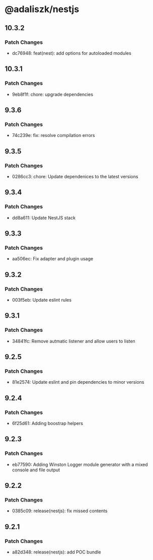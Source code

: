 # @adaliszk/nestjs

## 10.3.2

### Patch Changes

- dc76948: feat(nest): add options for autoloaded modules

## 10.3.1

### Patch Changes

- 9eb8f1f: chore: upgrade dependencies

## 9.3.6

### Patch Changes

- 74c239e: fix: resolve compilation errors

## 9.3.5

### Patch Changes

- 0286cc3: chore: Update dependenices to the latest versions

## 9.3.4

### Patch Changes

- dd8a611: Update NestJS stack

## 9.3.3

### Patch Changes

- aa506ec: Fix adapter and plugin usage

## 9.3.2

### Patch Changes

- 003f5eb: Update eslint rules

## 9.3.1

### Patch Changes

- 34841fc: Remove autmatic listener and allow users to listen

## 9.2.5

### Patch Changes

- 81e2574: Update eslint and pin dependencies to minor versions

## 9.2.4

### Patch Changes

- 6f25d61: Adding boostrap helpers

## 9.2.3

### Patch Changes

- eb77590: Adding Winston Logger module generator with a mixed console and file output

## 9.2.2

### Patch Changes

- 0385c09: release(nestjs): fix missed contents

## 9.2.1

### Patch Changes

- a82d348: release(nestjs): add POC bundle
